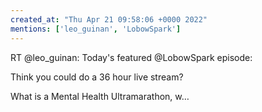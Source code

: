 ```yaml
---
created_at: "Thu Apr 21 09:58:06 +0000 2022"
mentions: ['leo_guinan', 'LobowSpark']
---
```


RT @leo_guinan: Today's featured @LobowSpark episode: 

Think you could do a 36 hour live stream?

What is a Mental Health Ultramarathon, w…